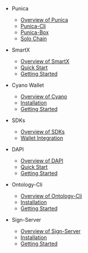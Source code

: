 - Punica
  - [Overview of Punica](docs-cn/Punica/punica.md)
  - [Punica-Cli](Punica/punica-cli.md)
  - [Punica-Box](Punica/punica-box.md)
  - [Solo Chain](Punica/solo-chain.md)

- SmartX
  - [Overview of SmartX](SmartX/overview.md)
  - [Quick Start](SignSmartXServer/quickstart.md)
  - [Getting Started](SmartX/getting-started.md)

- Cyano Wallet
  - [Overview of Cyano](Cyano/overview.md)
  - [Installation](Cyano/installation.md)
  - [Getting Started](Cyano/getting-started.md)

- SDKs
  - [Overview of SDKs](SDKs/SDKs.md)
  - [Wallet Integration](SDKs/wallet-intergration.md)

- DAPI
  - [Overview of DAPI](dApi/overview.md)
  - [Quick Start](dApi/quickstart.md)
  - [Getting Started](dApi/getting-started.md)

- Ontology-Cli
  - [Overview of Ontology-Cli](OntologyCli/overview.md)
  - [Installation](OntologyCli/installation.md)
  - [Getting Started](OntologyCli/getting-started.md)

- Sign-Server
  - [Overview of Sign-Server](SignServer/overview.md)
  - [Installation](SignServer/installation.md)
  - [Getting Started](SignServer/getting-started.md)
